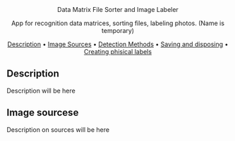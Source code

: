 <div align="center"

# Data Matrix File Sorter and Image Labeler

App for recognition data matrices, sorting files, labeling photos.
(Name is temporary)

[Description](#description) •
[Image Sources](#image-sources) •
[Detection Methods](#detection-methods) •
[Saving and disposing](#saving-disposing) •
[Creating phisical labels](#creating-phisical-labels)
</div>

## Description

Description will be here


## Image sourcese

Description on sources will be here